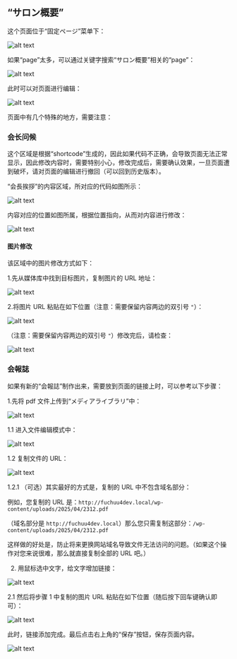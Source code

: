 ## “サロン概要”

这个页面位于“固定ページ”菜单下：

![alt text](../../../images2/img2-1/image.png)

如果“page”太多，可以通过关键字搜索“サロン概要”相关的“page”：

![alt text](../../../images2/img2-1/image-1.png)

此时可以对页面进行编辑：

![alt text](../../../images2/img2-1/image-2.png)

页面中有几个特殊的地方，需要注意：

### 会长问候

这个区域是根据“shortcode”生成的，因此如果代码不正确，会导致页面无法正常显示，因此修改内容时，需要特别小心，修改完成后，需要确认效果，一旦页面遭到破坏，请对页面的编辑进行撤回（可以回到历史版本）。

“会長挨拶”的内容区域，所对应的代码如图所示：

![alt text](../../../images2/img2-1/image-3.png)

内容对应的位置如图所属，根据位置指向，从而对内容进行修改：

![alt text](../../../images2/img2-1/image-4.png)

#### 图片修改

该区域中的图片修改方式如下：

1.先从媒体库中找到目标图片，复制图片的 URL 地址：

![alt text](../../../images2/img2-1/image-6.png)

2.将图片 URL 粘贴在如下位置（注意：需要保留内容两边的双引号 `"`）：

![alt text](../../../images2/img2-1/image-5.png)

（注意：需要保留内容两边的双引号 `"`）修改完后，请检查：

![alt text](../../../images2/img2-1/image-7.png)


### 会報誌

如果有新的“会報誌”制作出来，需要放到页面的链接上时，可以参考以下步骤：

1.先将 pdf 文件上传到“メディアライブラリ”中：

![alt text](../../../images2/img2-1/image-8.png)

1.1 进入文件编辑模式中：

![alt text](../../../images2/img2-1/image-9.png)

1.2 复制文件的 URL：

![alt text](../../../images2/img2-1/image-10.png)

1.2.1 （可选）其实最好的方式是，复制的 URL 中不包含域名部分：

例如，您复制的 URL 是：`http://fuchuu4dev.local/wp-content/uploads/2025/04/2312.pdf`

（域名部分是 `http://fuchuu4dev.local`）那么您只需复制这部分：`/wp-content/uploads/2025/04/2312.pdf`

这样做的好处是，防止将来更换网站域名导致文件无法访问的问题。（如果这个操作对您来说很难，那么就直接复制全部的 URL 吧。）

2. 用鼠标选中文字，给文字增加链接：

![alt text](../../../images2/img2-1/image-11.png)

2.1 然后将步骤 1 中复制的图片 URL 粘贴在如下位置（随后按下回车键确认即可）：

![alt text](../../../images2/img2-1/image-12.png)

此时，链接添加完成。最后点击右上角的“保存”按钮，保存页面内容。

![alt text](../../../images2/img2-1/image-13.png)
